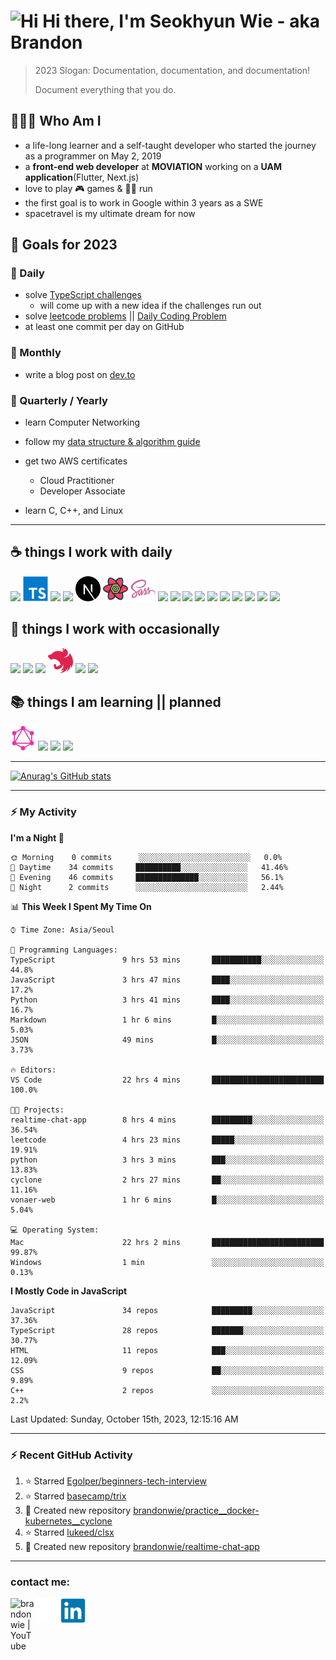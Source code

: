 # <img src='https://qpluspicture.oss-cn-beijing.aliyuncs.com/6LjjQA/Hi.gif' alt='Hi' width="24"/> Hi there, I'm Seokhyun Wie - aka Brandon

> 2023 Slogan: Documentation, documentation, and documentation!
>
> Document everything that you do.

## 🧑🏻‍💻 Who Am I

- a life-long learner and a self-taught developer who started the journey as a programmer on May 2, 2019
- a **front-end web developer** at **MOVIATION** working on a **UAM application**(Flutter, Next.js)
- love to play 🎮 games️ \& 🏃🏻 run
- the first goal is to work in Google within 3 years as a SWE
- spacetravel is my ultimate dream for now

## 🥅 Goals for 2023

### 📅 Daily

- solve [TypeScript challenges](https://github.com/brandonwie/type-challenges)
  - will come up with a new idea if the challenges run out
- solve [leetcode problems](https://leetcode.com/problemset/all/) || [Daily Coding Problem](https://www.dailycodingproblem.com/)
- at least one commit per day on GitHub

### 📅 Monthly

- write a blog post on [dev.to](https://dev.to/brandonwie)

### 📅 Quarterly / Yearly

- learn Computer Networking
- follow my [data structure & algorithm guide](https://www.notion.so/brandonwie/How-to-Get-a-Software-Engineer-Job-at-Google-and-Other-Top-Tech-Companies-fc46fa68254449c49472c84584905409)

- get two AWS certificates

  - Cloud Practitioner
  - Developer Associate

- learn C, C++, and Linux

---

## ☕️ things I work with daily

<img src="https://cdn.jsdelivr.net/gh/devicons/devicon/icons/vscode/vscode-original.svg" width="40px"> <img src="https://raw.githubusercontent.com/devicons/devicon/master/icons/typescript/typescript-original.svg" width="40px"> <img src="https://cdn.jsdelivr.net/gh/devicons/devicon@latest/icons/javascript/javascript-original.svg" width="40px"> <img src="https://cdn.jsdelivr.net/gh/devicons/devicon@latest/icons/react/react-original.svg" width="40px"> <img src="https://raw.githubusercontent.com/devicons/devicon/master/icons/nextjs/nextjs-original.svg" width="40px"> <img src="https://raw.githubusercontent.com/AndersDJohnson/AndersDJohnson/master/images/react-query.svg" width="40px" /> <img src="https://raw.githubusercontent.com/devicons/devicon/master/icons/sass/sass-original.svg" width="40px"> <img src="https://cdn.jsdelivr.net/gh/devicons/devicon/icons/tailwindcss/tailwindcss-plain.svg" width="40px" /> <img src="https://cdn.jsdelivr.net/gh/devicons/devicon@latest/icons/git/git-original.svg" width="40px"> <img src="https://cdn.jsdelivr.net/gh/devicons/devicon/icons/github/github-original.svg" width="40px"> <img src="https://cdn.jsdelivr.net/gh/devicons/devicon/icons/amazonwebservices/amazonwebservices-original.svg" width="40px"> <img src="https://cdn.jsdelivr.net/gh/devicons/devicon/icons/bash/bash-original.svg" width="40px"> <img src="https://cdn.worldvectorlogo.com/logos/postman.svg" width="40px"> <img src="https://cdn.jsdelivr.net/gh/devicons/devicon/icons/figma/figma-original.svg" width="40px"> <img src="https://cdn.jsdelivr.net/gh/devicons/devicon/icons/slack/slack-original.svg" width="40px"> <img src="https://cdn.jsdelivr.net/gh/devicons/devicon/icons/dart/dart-original.svg" width="40px"> <img src="https://cdn.jsdelivr.net/gh/devicons/devicon/icons/flutter/flutter-original.svg" width="40px"> 

## 👾 things I work with occasionally

<img src="https://cdn.jsdelivr.net/gh/devicons/devicon/icons/jest/jest-plain.svg" width="40px"> <img src="https://cdn.jsdelivr.net/gh/devicons/devicon@latest/icons/nodejs/nodejs-plain.svg" width="40px"> <img src="https://cdn.jsdelivr.net/gh/devicons/devicon/icons/express/express-original-wordmark.svg" width="40px"> <img src="https://raw.githubusercontent.com/devicons/devicon/master/icons/nestjs/nestjs-plain.svg" width="40px">
<img src="https://cdn.jsdelivr.net/gh/devicons/devicon/icons/postgresql/postgresql-original.svg" width="40px"> <img src="https://cdn.jsdelivr.net/gh/devicons/devicon@latest/icons/mongodb/mongodb-original.svg" width="40px">

## 📚 things I am learning || planned

<img src="https://raw.githubusercontent.com/devicons/devicon/master/icons/graphql/graphql-plain.svg" width="40px"> <img src="https://cdn.jsdelivr.net/gh/devicons/devicon/icons/docker/docker-original.svg" width="40px"> <img src="https://cdn.jsdelivr.net/gh/devicons/devicon/icons/kubernetes/kubernetes-plain.svg" width="40px"> <img src="https://icons-for-free.com/iconfiles/png/512/cypress-1324440144114984250.png" width="40px">

---

<!-- GitHub Stats -->

[![Anurag's GitHub stats](https://github-readme-stats.vercel.app/api?username=brandonwie&show_icons=true&title_color=ffc857&icon_color=8ac926&text_color=daf7dc&bg_color=151515&hide=stars&custom_title=Brandon's GitHub Stats)](https://github.com/anuraghazra/github-readme-stats)

---

### ⚡ My Activity

<!--START_SECTION:waka-->
**I'm a Night 🦉** 

```text
🌞 Morning    0 commits      ░░░░░░░░░░░░░░░░░░░░░░░░░   0.0% 
🌆 Daytime    34 commits     ██████████░░░░░░░░░░░░░░░   41.46% 
🌃 Evening    46 commits     ██████████████░░░░░░░░░░░   56.1% 
🌙 Night      2 commits      ░░░░░░░░░░░░░░░░░░░░░░░░░   2.44%

```


📊 **This Week I Spent My Time On** 

```text
⌚︎ Time Zone: Asia/Seoul

💬 Programming Languages: 
TypeScript               9 hrs 53 mins       ███████████░░░░░░░░░░░░░░   44.8% 
JavaScript               3 hrs 47 mins       ████░░░░░░░░░░░░░░░░░░░░░   17.2% 
Python                   3 hrs 41 mins       ████░░░░░░░░░░░░░░░░░░░░░   16.7% 
Markdown                 1 hr 6 mins         █░░░░░░░░░░░░░░░░░░░░░░░░   5.03% 
JSON                     49 mins             █░░░░░░░░░░░░░░░░░░░░░░░░   3.73%

🔥 Editors: 
VS Code                  22 hrs 4 mins       █████████████████████████   100.0%

🐱‍💻 Projects: 
realtime-chat-app        8 hrs 4 mins        █████████░░░░░░░░░░░░░░░░   36.54% 
leetcode                 4 hrs 23 mins       █████░░░░░░░░░░░░░░░░░░░░   19.91% 
python                   3 hrs 3 mins        ███░░░░░░░░░░░░░░░░░░░░░░   13.83% 
cyclone                  2 hrs 27 mins       ██░░░░░░░░░░░░░░░░░░░░░░░   11.16% 
vonaer-web               1 hr 6 mins         █░░░░░░░░░░░░░░░░░░░░░░░░   5.04%

💻 Operating System: 
Mac                      22 hrs 2 mins       █████████████████████████   99.87% 
Windows                  1 min               ░░░░░░░░░░░░░░░░░░░░░░░░░   0.13%

```

**I Mostly Code in JavaScript** 

```text
JavaScript               34 repos            █████████░░░░░░░░░░░░░░░░   37.36% 
TypeScript               28 repos            ███████░░░░░░░░░░░░░░░░░░   30.77% 
HTML                     11 repos            ███░░░░░░░░░░░░░░░░░░░░░░   12.09% 
CSS                      9 repos             ██░░░░░░░░░░░░░░░░░░░░░░░   9.89% 
C++                      2 repos             ░░░░░░░░░░░░░░░░░░░░░░░░░   2.2%

```



<!--END_SECTION:waka-->

<!--RECENT_ACTIVITY:last_update-->
Last Updated: Sunday, October 15th, 2023, 12:15:16 AM
<!--RECENT_ACTIVITY:last_update_end-->

---

### ⚡ Recent GitHub Activity

<!--RECENT_ACTIVITY:start-->

1. ⭐ Starred [Egolper/beginners-tech-interview](https://github.com/Egolper/beginners-tech-interview)
2. ⭐ Starred [basecamp/trix](https://github.com/basecamp/trix)
3. 📔 Created new repository [brandonwie/practice__docker-kubernetes__cyclone](https://github.com/brandonwie/practice__docker-kubernetes__cyclone)
4. ⭐ Starred [lukeed/clsx](https://github.com/lukeed/clsx)
5. 📔 Created new repository [brandonwie/realtime-chat-app](https://github.com/brandonwie/realtime-chat-app)
<!--RECENT_ACTIVITY:end-->

[youtube]: https://www.youtube.com/channel/UC7tk3UT7nn3cZNC2KBdb-4Q
[linkedin]: https://linkedin.com/in/brandonwie
[twitter]: https://twitter.com/brandonwie

---

### contact me:

[<img align="left" alt="brandonwie | YouTube" width="40px" src="https://iconape.com/wp-content/png_logo_vector/youtube-social-white-squircle.png" />][youtube] [<img align="left" alt="brandonwie | Twitter" width="40px" src="https://raw.githubusercontent.com/devicons/devicon/master/icons/twitter/twitter-original.svg" />][twitter] [<img align="left" alt="brandonwie | LinkedIn" width="40px" src="https://raw.githubusercontent.com/devicons/devicon/master/icons/linkedin/linkedin-original.svg" />][linkedin]
